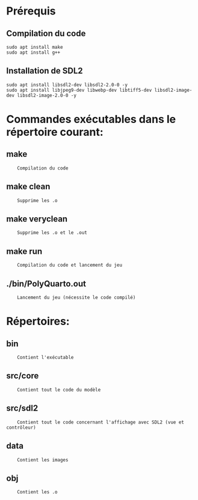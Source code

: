 # Prérequis

## Compilation du code
	sudo apt install make
	sudo apt install g++

## Installation de SDL2
	sudo apt install libsdl2-dev libsdl2-2.0-0 -y
	sudo apt install libjpeg9-dev libwebp-dev libtiff5-dev libsdl2-image-dev libsdl2-image-2.0-0 -y
    
    
# Commandes exécutables dans le répertoire courant:

## make
		Compilation du code

## make clean
		Supprime les .o

## make veryclean
		Supprime les .o et le .out

## make run
		Compilation du code et lancement du jeu

## ./bin/PolyQuarto.out
		Lancement du jeu (nécessite le code compilé)



# Répertoires:

## bin
		Contient l'exécutable
	
## src/core
		Contient tout le code du modèle
	
## src/sdl2
		Contient tout le code concernant l'affichage avec SDL2 (vue et contrôleur)

## data
		Contient les images

## obj
		Contient les .o
